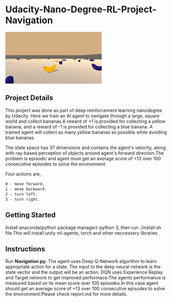 # Udacity-Nano-Degree-RL-Project-Navigation

![](/images/navigation.gif)

## Project Details

This project was done as part of deep reinforcement learning nanodegree by Udacity. Here we train an AI agent to navigate through a large, square world and collect bananas.A reward of +1 is provided for collecting a yellow banana, and a reward of -1 is provided for collecting a blue banana. A trained agent will collect as many yellow bananas as possible while avoiding blue bananas.

The state space has 37 dimensions and contains the agent's velocity, along with ray-based perception of objects around agent's forward direction.The problem is episodic and agent must get an average score of +13 over 100 consecutive episodes to solve the environment 

Four actions are,

    0 - move forward.
    1 - move backward.
    2 - turn left.
    3 - turn right.

## Getting Started


Install anaconda(python package manager)-python 3, then run ./install.sh file.This will install unity ml-agents, torch and other neccessery libraries


## Instructions

Run **Navigation.py**. The agent uses Deep Q-Network algorithm to learn appropriate action for a state. The input to the deep neural network is the state vector and the output will be an action. DQN uses Experience Replay and Target network to get improved performace.The agents performance is measured based on its mean score over 100 episodes.In this case agent should get an average score of +13 over 100 consecutive episodes to solve the environment.Please check report.md for more details.

